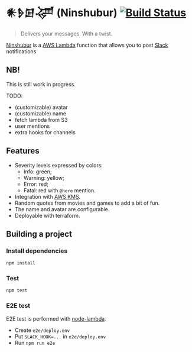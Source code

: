 # 𒀭𒊩𒌆𒋚 (Ninshubur) [![Build Status](https://travis-ci.org/artamonovkirill/ninshubur.svg?branch=master)](https://travis-ci.org/artamonovkirill/ninshubur)

> Delivers your messages. With a twist.

[Ninshubur](https://en.wikipedia.org/wiki/Ninshubur) is a [AWS Lambda](https://aws.amazon.com/lambda/) 
function that allows you to post [Slack](https://slack.com/) notifications

## NB!

This is still work in progress.

TODO:
* (customizable) avatar
* (customizable) name
* fetch lambda from S3
* user mentions
* extra hooks for channels

## Features

* Severity levels expressed by colors:
  * Info: green;
  * Warning: yellow;
  * Error: red;
  * Fatal: red with `@here` mention.
* Integration with [AWS KMS](https://aws.amazon.com/kms/).
* Random quotes from movies and games to add a bit of fun.
* The name and avatar are configurable.
* Deployable with terraform.

## Building a project

### Install dependencies
```bash
npm install
```

### Test
```bash
npm test
```

### E2E test

E2E test is performed with [node-lambda](https://github.com/motdotla/node-lambda).

* Create `e2e/deploy.env`
* Put `SLACK_HOOK=...` in `e2e/deploy.env` 
* Run `npm run e2e`